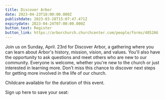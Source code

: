 ```yaml
---
title: Discover Arbor
date: 2023-04-23T18:00:00.000Z
publishdate: 2023-03-28T15:07:47.471Z
expirydate: 2023-04-24T07:00:00.000Z
button_text: Register
button_link: https://arborchurch.churchcenter.com/people/forms/485266
---
```

Join us on Sunday, April. 23rd for Discover Arbor, a gathering where you can learn about Arbor's history, mission, vision, and values. You'll also have the opportunity to ask questions and meet others who are new to our community. Everyone is welcome, whether you're new to the church or just interested in learning more. Don't miss this chance to discover next steps for getting more involved in the life of our church.

Childcare available for the duration of this event.

Sign up here to save your seat: